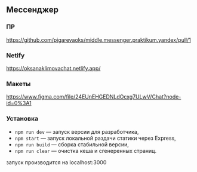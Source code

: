 ## Мессенджер

### ПР

https://github.com/pigarevaoks/middle.messenger.praktikum.yandex/pull/1

### Netify

https://oksanaklimovachat.netlify.app/

### Макеты

https://www.figma.com/file/24EUnEHGEDNLdOcxg7ULwV/Chat?node-id=0%3A1

### Установка

- `npm run dev` — запуск версии для разработчика,
- `npm start` — запуск локальной раздачи статики через Express,
- `npm run build` — сборка стабильной версии,
- `npm run clear` — очистка кеша и сгенеренных страниц.

запуск производится на localhost:3000
